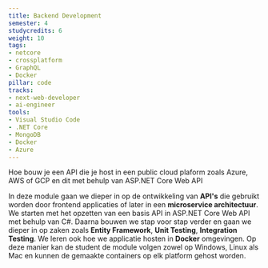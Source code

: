 ```yaml
---
title: Backend Development
semester: 4
studycredits: 6
weight: 10
tags:
- netcore 
- crossplatform 
- GraphQL
- Docker
pillar: code
tracks:
- next-web-developer
- ai-engineer
tools:
- Visual Studio Code
- .NET Core
- MongoDB
- Docker
- Azure
---
```


Hoe bouw je een API die je host in een public cloud plaform zoals Azure, AWS of GCP en dit met behulp van ASP.NET Core Web API


In deze module gaan we dieper in op de ontwikkeling van **API's** die gebruikt worden door frontend applicaties of later in een **microservice architectuur**. We starten met het opzetten van een basis API in ASP.NET Core Web API met behulp van C#. Daarna bouwen we stap voor stap verder en gaan we dieper in op zaken zoals **Entity Framework**, **Unit Testing**, **Integration Testing**. We leren ook hoe we applicatie hosten in **Docker** omgevingen. Op deze manier kan de student de module volgen zowel op Windows, Linux als Mac en kunnen de gemaakte containers op elk platform gehost worden.
